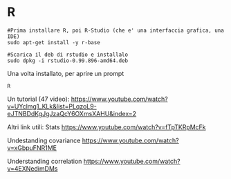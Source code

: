 # R

```
#Prima installare R, poi R-Studio (che e' una interfaccia grafica, una IDE)
sudo apt-get install -y r-base

#Scarica il deb di rstudio e installalo
sudo dpkg -i rstudio-0.99.896-amd64.deb
```
Una volta installato, per aprire un prompt
```
R
```

Un tutorial (47 video):
https://www.youtube.com/watch?v=UYclmg1_KLk&list=PLqzoL9-eJTNBDdKgJgJzaQcY6OXmsXAHU&index=2


Altri link utili:
Stats
https://www.youtube.com/watch?v=fTpTKRpMcFk

Undestanding covariance
https://www.youtube.com/watch?v=xGbpuFNR1ME

Understanding correlation
https://www.youtube.com/watch?v=4EXNedimDMs
